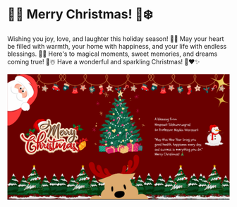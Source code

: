 # 🎄✨ Merry Christmas! 🎅❄️

Wishing you joy, love, and laughter this holiday season! 🥰🎉
May your heart be filled with warmth, your home with happiness, and your life with endless blessings. 🌟🎁
Here's to magical moments, sweet memories, and dreams coming true! 🎈☃️
Have a wonderful and sparkling Christmas! 🎄❤️✨

![hidden_in_image.png](assets/image/hidden_in_image.png)






